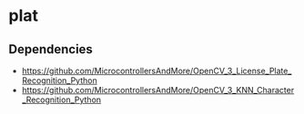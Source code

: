 # plat

## Dependencies
* https://github.com/MicrocontrollersAndMore/OpenCV_3_License_Plate_Recognition_Python
* https://github.com/MicrocontrollersAndMore/OpenCV_3_KNN_Character_Recognition_Python